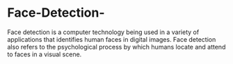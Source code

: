 # Face-Detection-
Face detection is a computer technology being used in a variety of applications that identifies human faces in digital images. Face detection also refers to the psychological process by which humans locate and attend to faces in a visual scene.

